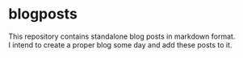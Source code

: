 # blogposts

This repository contains standalone blog posts in markdown format.  
I intend to create a proper blog some day and add these posts to it. 
